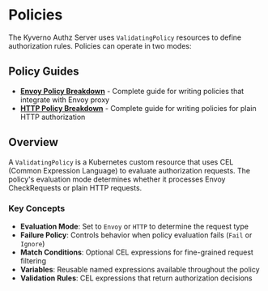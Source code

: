 # Policies

The Kyverno Authz Server uses `ValidatingPolicy` resources to define authorization rules. Policies can operate in two modes:

## Policy Guides

- **[Envoy Policy Breakdown](./envoy-policy-breakdown.md)** - Complete guide for writing policies that integrate with Envoy proxy
- **[HTTP Policy Breakdown](./http-policy-breakdown.md)** - Complete guide for writing policies for plain HTTP authorization

## Overview

A `ValidatingPolicy` is a Kubernetes custom resource that uses CEL (Common Expression Language) to evaluate authorization requests. The policy's evaluation mode determines whether it processes Envoy CheckRequests or plain HTTP requests.

### Key Concepts

- **Evaluation Mode**: Set to `Envoy` or `HTTP` to determine the request type
- **Failure Policy**: Controls behavior when policy evaluation fails (`Fail` or `Ignore`)
- **Match Conditions**: Optional CEL expressions for fine-grained request filtering
- **Variables**: Reusable named expressions available throughout the policy
- **Validation Rules**: CEL expressions that return authorization decisions
